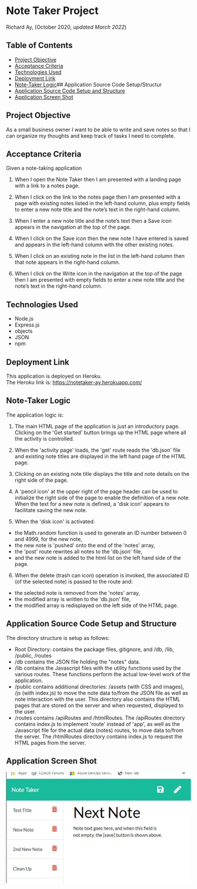 # Note Taker Project

Richard Ay, (October 2020, *updated March 2022*)

## Table of Contents
* [Project Objective](#project-objective)
* [Acceptance Criteria](#acceptance-criteria)
* [Technologies Used](#technologies-used)
* [Deployment Link](#deployment-link)
* [Note-Taker Logic](#note-taker-logic)## Application Source Code Setup/Structur
* [Application Source Code Setup and Structure](#application-source-code-setup-and-structure)
* [Application Screen Shot](#application-screen-shot)


## Project Objective
As a small business owner I want to be able to write and save notes
so that I can organize my thoughts and keep track of tasks I need to complete.


## Acceptance Criteria
Given a note-taking application

1) When I open the Note Taker
then I am presented with a landing page with a link to a notes page.

2) When I click on the link to the notes page
then I am presented with a page with existing notes listed in the left-hand column, plus empty fields to enter a new note title and the note’s text in the right-hand column.

3) When I enter a new note title and the note’s text
then a Save icon appears in the navigation at the top of the page.

4) When I click on the Save icon
then the new note I have entered is saved and appears in the left-hand column with the other existing notes.

5) When I click on an existing note in the list in the left-hand column
then that note appears in the right-hand column.

6) When I click on the Write icon in the navigation at the top of the page
then I am presented with empty fields to enter a new note title and the note’s text in the right-hand column.

## Technologies Used

* Node.js
* Express.js
* objects
* JSON 
* npm

## Deployment Link
This application is deployed on Heroku.  
The Heroku link is: https://notetaker-ay.herokuapp.com/


## Note-Taker Logic
The application logic is:

1) The main HTML page of the application is just an introductory page.  Clicking on the 'Get started' button brings up the HTML page where all the activity  is controlled.

2) When the 'activity page' loads, the 'get' route reads the  'db.json' file and existing note titles are displayed in the left hand page of the HTML page.

3) Clicking on an existing note title displays the title and note details on the right side of the page.

4) A 'pencil icon' at the upper right of the page header can be used to initialize the right side of the page to enable the definition of a new note.  When the text for a new note is defined, a 'disk icon' appears to facilitate saving the new note.

5) When the 'disk icon' is activated:
* the Math.random function is used to generate an ID number between 0 and 4999, for the new note,
* the new note is 'pushed' onto the end of the 'notes' array,
* the 'post' route rewrites all notes to the 'db.json' file,
* and the new note is added to the html list on the left hand side of the page.

6) When the delete (trash can icon) operation is invoked, the associated ID (of the selected note) is passed to the route and:
* the selected note is removed from the 'notes' array,
* the modified array is written to the 'db.json' file,
* the modified array is redisplayed on the left side of the HTML page.

## Application Source Code Setup and Structure
The directory structure is setup as follows:
* Root Directory: contains the package files, gitignore, and /db, /lib, /public, /routes
* /db contains the JSON file holding the "notes" data.
* /lib contains the Javascript files with the utility functions used by the various routes.  These functions perform the actual low-level work of the application.
* /public contains additional directories: /assets (with CSS and images), /js (with index.js) to move the note data to/from the JSON file as well as note interaction with the user.  This directory also contains the HTML pages that are stored on the server and when requested, displayed to the user.
* /routes contains /apiRoutes and /htmlRoutes.  The /apiRoutes directory contains index.js to implement 'route' instead of 'app', as well as the Javascript file for the actual data (notes) routes, to move data to/from the server.  The /htmlRoutes directory contains index.js to request the HTML pages from the server.


## Application Screen Shot
![Note-Taker Image](./notes-screen-capture.jpg)